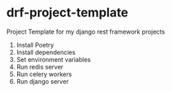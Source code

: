 # drf-project-template
Project Template for my django rest framework projects


1. Install Poetry
2. Install dependencies
3. Set environment variables
4. Run redis server
5. Run celery workers
6. Run django server